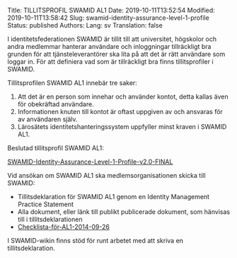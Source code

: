 Title: TILLITSPROFIL SWAMID AL1
Date: 2019-10-11T13:52:54
Modified: 2019-10-11T13:58:42
Slug: swamid-identity-assurance-level-1-profile
Status: published
Authors: 
Lang: sv
Translation: false

I identitetsfederationen SWAMID är tillit till att universitet, högskolor och andra medlemmar hanterar användare och inloggningar tillräckligt bra grunden för att tjänsteleverantörer ska lita på att det är rätt användare som loggar in. För att definiera vad som är tillräckligt bra finns tillitsprofiler i SWAMID.


Tillitsprofilen SWAMID AL1 innebär tre saker:


1. Att det är en person som innehar och använder kontot, detta kallas även för obekräftad användare.
2. Informationen knuten till kontot är oftast uppgiven av och ansvaras för av användaren själv.
3. Lärosätets identitetshanteringssystem uppfyller minst kraven i SWAMID AL1.


Beslutad tillitsprofil SWAMID AL1:


[SWAMID-Identity-Assurance-Level-1-Profile-v2.0-FINAL](http://web-wp.sunet.se/wp-content/uploads/2019/10/SWAMID-Identity-Assurance-Level-1-Profile-v2.0-FINAL.pdf)


Vid ansökan om SWAMID AL1 ska medlemsorganisationen skicka till SWAMID:


* Tillitsdeklaration för SWAMID AL1 genom en Identity Management Practice Statement
* Alla dokument, eller länk till publikt publicerade dokument, som hänvisas till i tillitsdeklarationen
* [Checklista-för-AL1-2014-09-26](http://web-wp.sunet.se/wp-content/uploads/2019/10/Checklista-för-AL1-2014-09-26.xlsx)


I SWAMID-wikin finns stöd för runt arbetet med att skriva en tillitsdeklaration.


